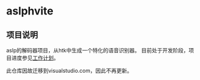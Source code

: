 # aslphvite
## 项目说明
aslp的解码器项目，从htk中生成一个特化的语音识别器。
目前处于开发阶段，项目进度参见[工作计划](工作计划.md)。

此仓库因故迁移到visualstudio.com，因此不再更新。